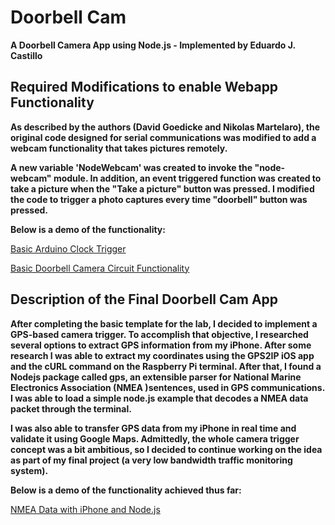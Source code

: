 # Doorbell Cam

**A Doorbell Camera App using Node.js  - Implemented by Eduardo J. Castillo**

## Required Modifications to enable Webapp Functionality 

**As described by the authors (David Goedicke and Nikolas Martelaro), the original code designed for serial communications was modified to add a webcam functionality that takes pictures remotely.**

**A new variable 'NodeWebcam' was created to invoke the "node-webcam" module. In addition, an event triggered function was created to take a picture when the "Take a picture" button was pressed. I modified the code to trigger a photo captures every time "doorbell" button was pressed.** 

**Below is a demo of the functionality:**

[Basic Arduino Clock Trigger]( https://www.youtube.com/watch?v=uKbn_pM_ZrM)

[Basic Doorbell Camera Circuit Functionality]( https://www.youtube.com/watch?v=HeRE_vQISpw)

## Description of the Final Doorbell Cam App

**After completing the basic template for the lab, I decided to implement a GPS-based camera trigger. To accomplish that
objective, I researched several options to extract GPS information from my iPhone. After some research I was able to extract
my coordinates using the GPS2IP iOS app and the cURL command on the Raspberry Pi terminal. After that, I found a Nodejs package called gps, an extensible parser for National Marine Electronics Association (NMEA )sentences, used in GPS communications. I was able to load a simple node.js example that decodes a NMEA  data packet through the terminal.**

**I was also able to transfer GPS data from my iPhone in real time and validate it using Google Maps. Admittedly, the whole camera trigger concept was a bit ambitious, so I decided to continue working on the idea as part of my final project (a very low bandwidth traffic monitoring system).**

**Below is a demo of the functionality achieved thus far:**

[NMEA Data with iPhone and Node.js]( https://www.youtube.com/watch?v=E7WsG55H8mo)



